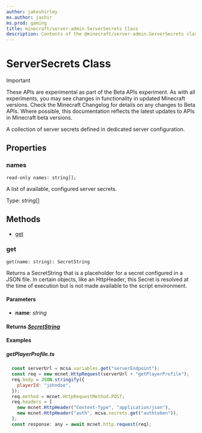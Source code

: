 ```yaml
---
author: jakeshirley
ms.author: jashir
ms.prod: gaming
title: minecraft/server-admin.ServerSecrets Class
description: Contents of the @minecraft/server-admin.ServerSecrets class.
---
```

# ServerSecrets Class
>[!IMPORTANT]
>These APIs are experimental as part of the Beta APIs experiment. As with all experiments, you may see changes in functionality in updated Minecraft versions. Check the Minecraft Changelog for details on any changes to Beta APIs. Where possible, this documentation reflects the latest updates to APIs in Minecraft beta versions.

A collection of server secrets defined in dedicated server configuration.

## Properties

### **names**
`read-only names: string[];`

A list of available, configured server secrets.

Type: *string*[]

## Methods
- [get](#get)

### **get**
`
get(name: string): SecretString
`

Returns a SecretString that is a placeholder for a secret configured in a JSON file. In certain objects, like an HttpHeader, this Secret is resolved at the time of execution but is not made available to the script environment.

#### **Parameters**
- **name**: *string*

#### **Returns** [*SecretString*](SecretString.md)

#### **Examples**
##### *getPlayerProfile.ts*
```javascript
  const serverUrl = mcsa.variables.get("serverEndpoint");
  const req = new mcnet.HttpRequest(serverUrl + "getPlayerProfile");
  req.body = JSON.stringify({
    playerId: "johndoe",
  });
  req.method = mcnet.HttpRequestMethod.POST;
  req.headers = [
    new mcnet.HttpHeader("Content-Type", "application/json"),
    new mcnet.HttpHeader("auth", mcsa.secrets.get("authtoken")),
  ];
  const response: any = await mcnet.http.request(req);
```
